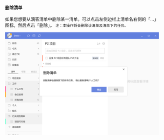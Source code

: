 #### 删除清单

如果您想要从滴答清单中删除某一清单，可以点击左侧边栏上清单名右侧的「...」图标，然后点击「删除」。 `注：本操作将会删除该清单及清单下的任务。`

![windeletelist](../../images/Windows/list/pasted%20image%200%2015.png)

